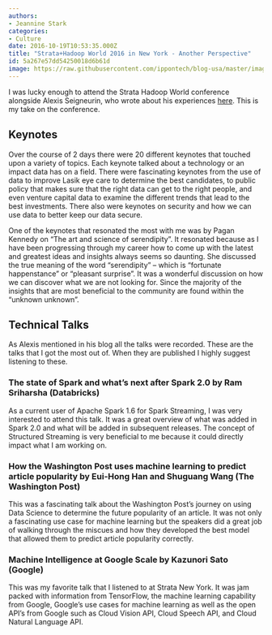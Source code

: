 ```yaml
---
authors:
- Jeannine Stark
categories:
- Culture
date: 2016-10-19T10:53:35.000Z
title: "Strata+Hadoop World 2016 in New York - Another Perspective"
id: 5a267e57dd54250018d6b61d
image: https://raw.githubusercontent.com/ippontech/blog-usa/master/images/2016/12/strata-hadoop-2-1-1.jpg
---
```


I was lucky enough to attend the Strata Hadoop World conference alongside Alexis Seigneurin, who wrote about his experiences [here](https://blog.ippon.tech/stratahadoop-world-2016-in-new-york/). This is my take on the conference.

## Keynotes

Over the course of 2 days there were 20 different keynotes that touched upon a variety of topics. Each keynote talked about a technology or an impact data has on a field. There were fascinating keynotes from the use of data to improve Lasik eye care to determine the best candidates, to public policy that makes sure that the right data can get to the right people, and even venture capital data to examine the different trends that lead to the best investments. There also were keynotes on security and how we can use data to better keep our data secure.

One of the keynotes that resonated the most with me was by Pagan Kennedy on “The art and science of serendipity”. It resonated because as I have been progressing through my career how to come up with the latest and greatest ideas and insights always seems so daunting. She discussed the true meaning of the word “serendipity” – which is “fortunate happenstance” or “pleasant surprise”. It was a wonderful discussion on how we can discover what we are not looking for. Since the majority of the insights that are most beneficial to the community are found within the “unknown unknown”.

## Technical Talks

As Alexis mentioned in his blog all the talks were recorded. These are the talks that I got the most out of. When they are published I highly suggest listening to these.

### The state of Spark and what’s next after Spark 2.0 by Ram Sriharsha (Databricks)

As a current user of Apache Spark 1.6 for Spark Streaming, I was very interested to attend this talk. It was a great overview of what was added in Spark 2.0 and what will be added in subsequent releases. The concept of Structured Streaming is very beneficial to me because it could directly impact what I am working on.

### How the Washington Post uses machine learning to predict article popularity by Eui-Hong Han and Shuguang Wang (The Washington Post)

This was a fascinating talk about the Washington Post’s journey on using Data Science to determine the future popularity of an article. It was not only a fascinating use case for machine learning but the speakers did a great job of walking through the miscues and how they developed the best model that allowed them to predict article popularity correctly.

### Machine Intelligence at Google Scale by Kazunori Sato (Google)

This was my favorite talk that I listened to at Strata New York. It was jam packed with information from TensorFlow, the machine learning capability from Google, Google’s use cases for machine learning as well as the open API’s from Google such as Cloud Vision API, Cloud Speech API, and Cloud Natural Language API.
